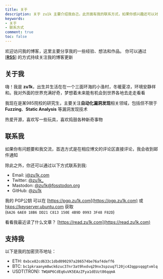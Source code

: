 ```yaml
---
title: 关于
description: 关于 zu1k 主要介绍我自己，此页面有我的联系方式，如果你感兴趣还可以对我进行打赏
keywords:
- 关于
- 联系方式
comment: true
toc: false
---
```


欢迎访问我的博客，这里主要分享我的一些经验、想法和作品。
你可以通过 [[**RSS**]](https://zu1k.com/rss.xml) 的方式持续关注我的博客更新

## 关于我

嗨！我是 **zu1k**，出生并生活在在一个三面环海的小渔村，冬暖夏凉，环境安静祥和。我对外面的世界充满好奇，梦想着未来能有机会到世界各地去走走看看

我现在是某985院校的研究生，主要关注**自动化漏洞发现**相关领域，包括但不限于 **Fuzzing**、**Static Analysis** 等漏洞发现技术

热爱开源，喜欢写一些玩具，喜欢捣鼓各种新奇事物

## 联系我

如果你有问题要和我交流，首选方式是在相应博文的评论区直接评论，我会收到邮件通知

除此之外，你还可以通过以下方式联系到我:

- Email: [i@zu1k.com](mailto:i@zu1k.com)
- Twitter: [@zu1k_](https://twitter.com/zu1k_)
- Mastodon: [@zu1k@fosstodon.org](https://fosstodon.org/@zu1k)
- GitHub: [@zu1k](https://github.com/zu1k)

我的 PGP公钥 可以在 [https://pgp.zu1k.com](https://pgp.zu1k.com) 或 [hkps://keyserver.ubuntu.com](https://keyserver.ubuntu.com/pks/lookup?op=get&search=0x6A266AE018B6DD21C813150E4B9D09933F48F82D) 获取  
(`6A26 6AE0 18B6 DD21 C813 150E 4B9D 0993 3F48 F82D`)

看看我最近读了什么文章？ [https://read.zu1k.com](https://read.zu1k.com)

## 支持我

以下是我的加密货币地址：

- ETH: `0xbce82cd633c1dbd090297a286574be76af4deff6`
- BTC: `bc1pkraanym8wck6zuc37nr3at9hxdvq29nx3spzuq7l20jc42qgpsqqgtvmlq`
- USDT(TRON): `TWQAP6CdEq6uVK5EAzZFya1dEUzt86qqmA`
